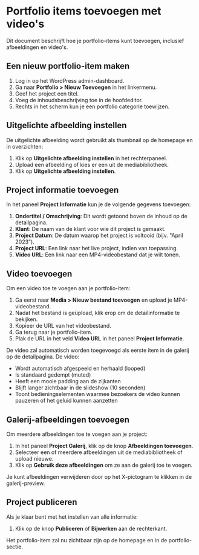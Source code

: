 # Portfolio items toevoegen met video's

Dit document beschrijft hoe je portfolio-items kunt toevoegen, inclusief afbeeldingen en video's.

## Een nieuw portfolio-item maken

1. Log in op het WordPress admin-dashboard.
2. Ga naar **Portfolio > Nieuw Toevoegen** in het linkermenu.
3. Geef het project een titel.
4. Voeg de inhoudsbeschrijving toe in de hoofdeditor.
5. Rechts in het scherm kun je een portfolio categorie toewijzen.

## Uitgelichte afbeelding instellen

De uitgelichte afbeelding wordt gebruikt als thumbnail op de homepage en in overzichten:

1. Klik op **Uitgelichte afbeelding instellen** in het rechterpaneel.
2. Upload een afbeelding of kies er een uit de mediabibliotheek.
3. Klik op **Uitgelichte afbeelding instellen**.

## Project informatie toevoegen

In het paneel **Project Informatie** kun je de volgende gegevens toevoegen:

1. **Ondertitel / Omschrijving**: Dit wordt getoond boven de inhoud op de detailpagina.
2. **Klant**: De naam van de klant voor wie dit project is gemaakt.
3. **Project Datum**: De datum waarop het project is voltooid (bijv. "April 2023").
4. **Project URL**: Een link naar het live project, indien van toepassing.
5. **Video URL**: Een link naar een MP4-videobestand dat je wilt tonen.

## Video toevoegen

Om een video toe te voegen aan je portfolio-item:

1. Ga eerst naar **Media > Nieuw bestand toevoegen** en upload je MP4-videobestand.
2. Nadat het bestand is geüpload, klik erop om de detailinformatie te bekijken.
3. Kopieer de URL van het videobestand.
4. Ga terug naar je portfolio-item.
5. Plak de URL in het veld **Video URL** in het paneel **Project Informatie**.

De video zal automatisch worden toegevoegd als eerste item in de galerij op de detailpagina. De video:
- Wordt automatisch afgespeeld en herhaald (looped)
- Is standaard gedempt (muted)
- Heeft een mooie padding aan de zijkanten
- Blijft langer zichtbaar in de slideshow (10 seconden)
- Toont bedieningselementen waarmee bezoekers de video kunnen pauzeren of het geluid kunnen aanzetten

## Galerij-afbeeldingen toevoegen

Om meerdere afbeeldingen toe te voegen aan je project:

1. In het paneel **Project Galerij**, klik op de knop **Afbeeldingen toevoegen**.
2. Selecteer een of meerdere afbeeldingen uit de mediabibliotheek of upload nieuwe.
3. Klik op **Gebruik deze afbeeldingen** om ze aan de galerij toe te voegen.

Je kunt afbeeldingen verwijderen door op het X-pictogram te klikken in de galerij-preview.

## Project publiceren

Als je klaar bent met het instellen van alle informatie:

1. Klik op de knop **Publiceren** of **Bijwerken** aan de rechterkant.

Het portfolio-item zal nu zichtbaar zijn op de homepage en in de portfolio-sectie.
